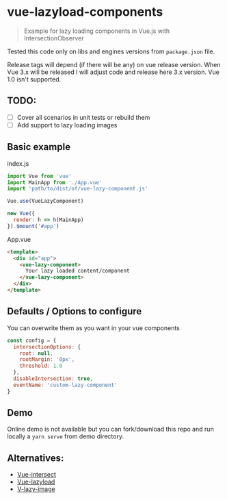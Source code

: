 # vue-lazyload-components

> Example for lazy loading components in Vue.js with IntersectionObserver

Tested this code only on libs and engines versions from `package.json` file.

Release tags will depend (if there will be any) on vue release version. When Vue 3.x will be released I will adjust code and release here 3.x version. Vue 1.0 isn't supported.

## TODO:
- [ ] Cover all scenarios in unit tests or rebuild them
- [ ] Add support to lazy loading images

## Basic example
index.js
```js
import Vue from 'vue'
import MainApp from './App.vue'
import 'path/to/dist/of/vue-lazy-component.js'

Vue.use(VueLazyComponent)

new Vue({
  render: h => h(MainApp)
}).$mount('#app')

```

App.vue
```html
<template>
  <div id="app">
    <vue-lazy-component>
      Your lazy loaded content/component
    </vue-lazy-component>
  </div>
</template>
```

## Defaults / Options to configure
You can overwrite them as you want in your vue components
```js
const config = {
  intersectionOptions: {
    root: null,
    rootMargin: '0px',
    threshold: 1.0
  },
  disableIntersection: true,
  eventName: 'custom-lazy-component'
}
```

## Demo
Online demo is not available but you can fork/download this repo and run locally a `yarn serve` from demo directory. 

## Alternatives:
- [Vue-intersect](https://github.com/heavyy/vue-intersect)
- [Vue-lazyload](https://github.com/hilongjw/vue-lazyload)
- [V-lazy-image](https://github.com/alexjoverm/v-lazy-image)
